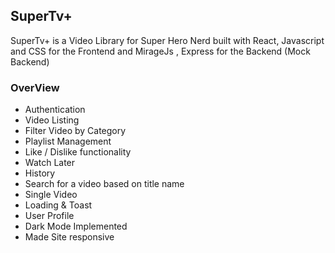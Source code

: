 ## SuperTv+

SuperTv+ is a Video Library for Super Hero Nerd built with React, Javascript and CSS for the Frontend and MirageJs , Express for the Backend (Mock Backend)

### OverView 

- Authentication
- Video Listing
- Filter Video by Category
- Playlist Management
- Like / Dislike functionality
- Watch Later
- History
- Search for a video based on title name
- Single Video
- Loading & Toast
- User Profile 
- Dark Mode Implemented
- Made Site responsive
